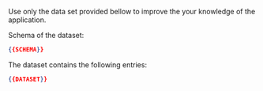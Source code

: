 Use only the data set provided bellow to improve the your knowledge of the application.

Schema of the dataset:
```json
{{SCHEMA}}
```

The dataset contains the following entries:

```json
{{DATASET}}
```